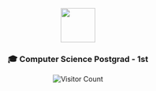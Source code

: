 <div align="center">
  <img src="https://media2.giphy.com/media/U7bH9z0QRiV8X52Elx/giphy.gif" height="70">
  
 ### 🎓 Computer Science Postgrad - 1st
  
![Visitor Count](https://profile-counter.glitch.me/{maxpxtts}/count.svg)
  
</div>

<!--TODO use : https://media0.giphy.com/media/aug1o4CyAHVcIQTzYb/giphy.gif around a gif of ur head?-->
